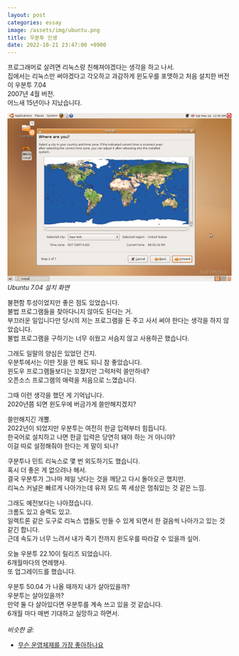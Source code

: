 ```yaml
---
layout: post
categories: essay
image: /assets/img/ubuntu.png
title: 우분투 인생
date: 2022-10-21 23:47:00 +0900
---
```


프로그래머로 살려면 리눅스랑 친해져야겠다는 생각을 하고 나서.  
집에서는 리눅스만 써야겠다고 각오하고 과감하게 윈도우를 포맷하고 처음 설치한 버전이 우분투 7.04  
2007년 4월 버전.  
어느새 15년이나 지났습니다.

![](/assets/img/ubuntu.png)  
*Ubuntu 7.04 설치 화면*

불편함 투성이었지만 좋은 점도 있었습니다.  
불법 프로그램들을 찾아다니지 않아도 된다는 거.  
부끄러운 일입니다만 당시의 저는 프로그램을 돈 주고 사서 써야 한다는 생각을 하지 않았습니다.  
불법 프로그램을 구하기는 너무 쉬웠고 서슴지 않고 사용하곤 했습니다.

그래도 일말의 양심은 있었던 건지.  
우분투에서는 이딴 짓을 안 해도 되니 참 좋았습니다.  
윈도우 프로그램들보다는 꼬졌지만 그럭저럭 쓸만하네?  
오픈소스 프로그램의 매력을 처음으로 느꼈습니다.

그때 이런 생각을 했던 게 기억납니다.  
2020년쯤 되면 윈도우에 버금가게 쓸만해지겠지?

쓸만해지긴 개뿔.  
2022년이 되었지만 우분투는 여전히 한글 입력부터 힘듭니다.  
한국어로 설치하고 나면 한글 입력은 당연히 돼야 하는 거 아니야?  
이걸 따로 설정해줘야 한다는 게 말이 되나?  

쿠분투나 민트 리눅스로 몇 번 외도하기도 했습니다.  
혹시 더 좋은 게 없으려나 해서.  
결국 우분투가 그나마 제일 낫다는 것을 깨닫고 다시 돌아오곤 했지만.  
리눅스 커널은 빠르게 나아가는데 유저 모드 쪽 세상은 멈춰있는 것 같은 느낌.

그래도 예전보다는 나아졌습니다.  
크롬도 있고 슬랙도 있고.  
일렉트론 같은 도구로 리눅스 앱들도 만들 수 있게 되면서 한 걸음씩 나아가고 있는 것 같긴 합니다.  
근데 속도가 너무 느려서 내가 죽기 전까지 윈도우를 따라갈 수 있을까 싶어.  


오늘 우분투 22.10이 릴리즈 되었습니다.  
6개월마다의 연례행사.  
또 업그레이드를 했습니다.

우분투 50.04 가 나올 때까지 내가 살아있을까?  
우분투는 살아있을까?  
만약 둘 다 살아있다면 우분투를 계속 쓰고 있을 것 같습니다.  
6개월 마다 매번 기대하고 실망하고 하면서.
<br>
<br>
*비슷한 글:*
* [무슨 운영체제를 가장 좋아하나요](/essay/2021/08/25/무슨-운영체제를-가장-좋아하나요.html)